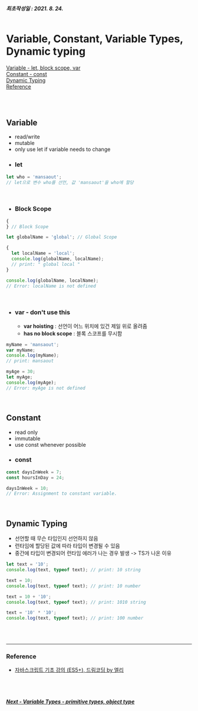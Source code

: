 ##### 최초작성일 : 2021. 8. 24.<br><br>

# Variable, Constant, Variable Types, Dynamic typing

[Variable - let, block scope, var](#variable)  
[Constant - const](#constant)  
[Dynamic Typing](#dynamic-typing)  
[Reference](#reference)

<br><br>

## **Variable**

- read/write
- mutable
- only use let if variable needs to change
- ### **let**

```js
let who = 'mansaout';
// let으로 변수 who를 선언, 값 'mansaout'을 who에 할당
```

<br>

- ### **Block Scope**

```js
{
} // Block Scope

let globalName = 'global'; // Global Scope

{
  let localName = 'local';
  console.log(globalName, localName);
  // print: " global local "
}

console.log(globalName, localName);
// Error: localName is not defined
```

<br>

- ### **var - don't use this**
  - **var hoisting** : 선언이 어느 위치에 있건 제일 위로 올려줌
  - **has no block scope** : 블록 스코프를 무시함

```js
myName = 'mansaout';
var myName;
console.log(myName);
// print: mansaout

myAge = 30;
let myAge;
console.log(myAge);
// Error: myAge is not defined
```

<br>

## **Constant**

- read only
- immutable
- use const whenever possible
- ### **const**

```js
const daysInWeek = 7;
const hoursInDay = 24;

daysInWeek = 10;
// Error: Assignment to constant variable.
```

<br>

## **Dynamic Typing**

- 선언할 때 무슨 타입인지 선언하지 않음
- 런타임에 할당된 값에 따라 타입이 변경될 수 있음
- 중간에 타입이 변경되어 런타임 에러가 나는 경우 발생 -> TS가 나온 이유

```js
let text = '10';
console.log(text, typeof text); // print: 10 string

text = 10;
console.log(text, typeof text); // print: 10 number

text = 10 + '10';
console.log(text, typeof text); // print: 1010 string

text = '10' * '10';
console.log(text, typeof text); // print: 100 number
```

<br><br>

---

### **Reference**

- [자바스크립트 기초 강의 (ES5+), 드림코딩 by 엘리](https://www.youtube.com/playlist?list=PLv2d7VI9OotTVOL4QmPfvJWPJvkmv6h-2)

<br><br>

##### [Next - Variable Types - primitive types, object type](/Javascript/basic/03_variable_type.md)
